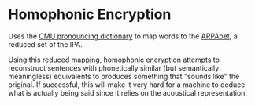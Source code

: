 # Homophonic Encryption

Uses the [CMU pronouncing dictionary](http://www.speech.cs.cmu.edu/cgi-bin/cmudict) to map words to the [ARPAbet](https://en.wikipedia.org/wiki/Arpabet), a reduced set of the IPA.

Using this reduced mapping, homophonic encryption attempts to reconstruct sentences with phonetically similar (but semantically meaningless) equivalents to produces something that "sounds like" the original.
If successful, this will make it very hard for a machine to deduce what is actually being said since it relies on the acoustical representation.